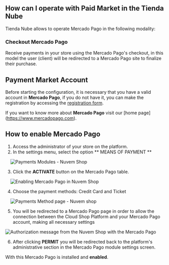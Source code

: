 ## How can I operate with Paid Market in the Tienda Nube

Tienda Nube allows to operate Mercado Pago in the following modality:

### Checkout Mercado Pago

Receive payments in your store using the Mercado Pago's checkout, in this model the user (client) will be redirected to a Mercado Pago site to finalize their purchase.

## Payment Market Account

Before starting the configuration, it is necessary that you have a valid account in **Mercado Pago**, if you do not have it, you can make the registration by accessing the [registration form](https://www.mercadopago.com).

If you want to know more about **Mercado Pago** visit our [home page] (https://www.mercadopago.com).

## How to enable Mercado Pago

1. Access the administrator of your store on the platform.
2. In the settings menu, select the option ** MEANS OF PAYMENT **

    ![Payments Modules - Nuvem Shop](/images/NuvemShopmeiodepagamento1.png)


3. Click the **ACTIVATE** button on the Mercado Pago table.

    ![Enabling Mercado Pago in Nuvem Shop](/images/NuvemShopativarMP.png)

4. Choose the payment methods: Credit Card and Ticket

    ![Payments Method page - Nuvem shop](/images/NuvemShopativarMP2.png)


5. You will be redirected to a Mercado Pago page in order to allow the connection between the Cloud Shop Platform and your Mercado Pago account, making all necessary settings

![Authorization message from the Nuvem Shop with the Mercado Pago](/images/NuvemShoppermitirMP.png)



6. After clicking **PERMIT** you will be redirected back to the platform's administrative section in the Mercado Pago module settings screen.


With this Mercado Pago is installed and **enabled**.
